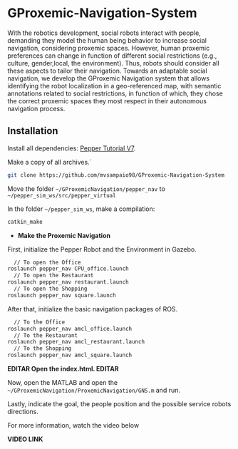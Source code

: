 # GProxemic-Navigation-System

With the robotics development, social robots interact with people, demanding they model the human being behavior to increase social navigation, considering proxemic spaces. However, human proxemic preferences can change in function of different social restrictions (e.g., culture, gender,local, the environment). Thus, robots should consider all these aspects to tailor their navigation. Towards an adaptable social navigation, we develop the GProxemic Navigation system that allows identifying the robot localization in a geo-referenced map, with semantic annotations related to social restrictions, in function of which, they chose the correct proxemic spaces they most respect in their autonomous navigation process.

## Installation

Install all dependencies: [Pepper Tutorial V7](https://docs.google.com/document/d/1K9oeyg6SG2pGCebCjUjPsZqBrHpuPNQ1/edit#).

Make a copy of all archives.`

```bash
git clone https://github.com/mvsampaio98/GProxemic-Navigation-System
```

Move the folder `~/GProxemicNavigation/pepper_nav` to `~/pepper_sim_ws/src/pepper_virtual`

In the folder `~/pepper_sim_ws`, make a compilation:

```bash
catkin_make
```

- **Make the Proxemic Navigation**

First, initialize the Pepper Robot and the Environment in Gazebo.

```bash
  // To open the Office
roslaunch pepper_nav CPU_office.launch
  // To open the Restaurant
roslaunch pepper_nav restaurant.launch
  // To open the Shopping
roslaunch pepper_nav square.launch
```

After that, initialize the basic navigation packages of ROS.


```bash
  // To the Office
roslaunch pepper_nav amcl_office.launch
  // To the Restaurant
roslaunch pepper_nav amcl_restaurant.launch
  // To the Shopping
roslaunch pepper_nav amcl_square.launch
```

**EDITAR Open the index.html. EDITAR**

Now, open the MATLAB and open the `~/GProxemicNavigation/ProxemicNavigation/GNS.m` and run.

Lastly, indicate the goal, the people position and the possible service robots directions.

For more information, watch the video below

**VIDEO LINK**
